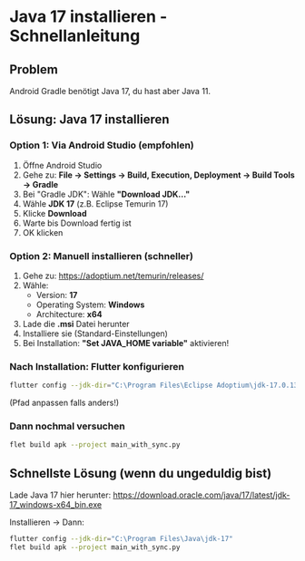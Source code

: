 # Java 17 installieren - Schnellanleitung

## Problem
Android Gradle benötigt Java 17, du hast aber Java 11.

## Lösung: Java 17 installieren

### Option 1: Via Android Studio (empfohlen)

1. Öffne Android Studio
2. Gehe zu: **File → Settings → Build, Execution, Deployment → Build Tools → Gradle**
3. Bei "Gradle JDK": Wähle **"Download JDK..."**
4. Wähle **JDK 17** (z.B. Eclipse Temurin 17)
5. Klicke **Download**
6. Warte bis Download fertig ist
7. OK klicken

### Option 2: Manuell installieren (schneller)

1. Gehe zu: https://adoptium.net/temurin/releases/
2. Wähle:
   - Version: **17**
   - Operating System: **Windows**
   - Architecture: **x64**
3. Lade die **.msi** Datei herunter
4. Installiere sie (Standard-Einstellungen)
5. Bei Installation: **"Set JAVA_HOME variable"** aktivieren!

### Nach Installation: Flutter konfigurieren

```bash
flutter config --jdk-dir="C:\Program Files\Eclipse Adoptium\jdk-17.0.13.11-hotspot"
```

(Pfad anpassen falls anders!)

### Dann nochmal versuchen

```bash
flet build apk --project main_with_sync.py
```

## Schnellste Lösung (wenn du ungeduldig bist)

Lade Java 17 hier herunter:
https://download.oracle.com/java/17/latest/jdk-17_windows-x64_bin.exe

Installieren → Dann:

```bash
flutter config --jdk-dir="C:\Program Files\Java\jdk-17"
flet build apk --project main_with_sync.py
```
